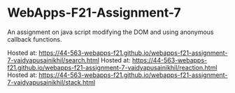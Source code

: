 # WebApps-F21-Assignment-7
An assignment on java script modifying the DOM and using anonymous callback functions.

Hosted at: <https://44-563-webapps-f21.github.io/webapps-f21-assignment-7-vaidyapusainikhil/search.html>
Hosted at: <https://44-563-webapps-f21.github.io/webapps-f21-assignment-7-vaidyapusainikhil/reaction.html>
Hosted at: <https://44-563-webapps-f21.github.io/webapps-f21-assignment-7-vaidyapusainikhil/stack.html>



